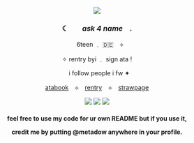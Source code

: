 <p align="center"> <img src="https://64.media.tumblr.com/08748ee2ca512edc84f2e9adeb0ed77b/dc3fa06d170e898e-87/s640x960/6f8df91945230853084e1a9cc52771634792e592.pnj"> </p>
  
### <p align="center">  ☾ ⠀⠀  *ask 4 name*  ⠀. </p>
<p align="center"> ⠀ 6teen ﹒ 🇩🇪 ⠀⟡     </p>
<p align="center">✧ rentry byi ﹒ sign ata ! </p>
<p align="center"> ⠀i follow people i fw  ✦ </p>
<p align="center"> <a href="https://superfgt.atabook.org">atabook</a>　⟡　<a href="https://rentry.co/superfgt">rentry</a>　⟡　<a href="https://superfgt.straw.page">strawpage</a> <br> </p>

<p align="center"> <img src= "https://64.media.tumblr.com/8ae7e7d2ccfdb6387f745b78f679bfde/3911cafc8a6a674c-2f/s100x200/39c52ed5f07ed805a802c3179254fd7354e211d0.gifv"> 
 <img src= "https://64.media.tumblr.com/6d0138584ba7f315487b2c068552c60e/3911cafc8a6a674c-a0/s100x200/0a352697d62dafe4272948962a9aa5bafa087837.gifv"> 
 <img src= "https://64.media.tumblr.com/cc46789a6d8ecbce30b58fbd696b9d5e/3911cafc8a6a674c-9a/s100x200/c4590f6013127fa778c743dd16cb15d133cb3964.gifv"> </p>
<h4
<p align="center"> feel free to use my code for ur own README but if you use it, </p>
<p align="center"> credit me by putting @metadow anywhere in your profile. </p>
